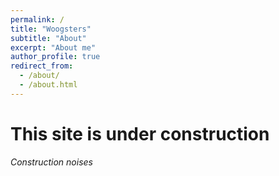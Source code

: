 ```yaml
---
permalink: /
title: "Woogsters"
subtitle: "About"
excerpt: "About me"
author_profile: true
redirect_from: 
  - /about/
  - /about.html
---
```


This site is under construction
======

*Construction noises*